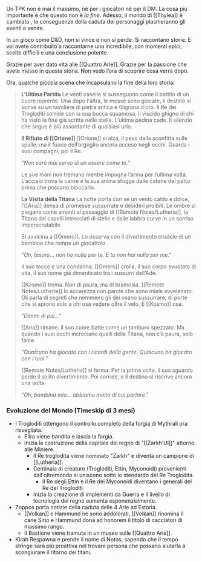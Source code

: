 Un TPK non è mai il massimo, né per i giocatori né per il DM. La cosa più importante è che questo non è _la fine_. Adesso, il mondo di [[Thylea]] è cambiato , le conseguenze della caduta dei personaggi plasmeranno gli eventi a venire.

In un gioco come D&D, non si vince e non si perde. Si raccontano storie. E voi avete contribuito a raccontarne una incredibile, con momenti epici, scelte difficili e una conclusione potente.

Grazie per aver dato vita alle [[Quattro Arie]]. Grazie per la passione che avete messo in questa storia. Non vedo l’ora di scoprire cosa verrà dopo.

Ora, qualche piccola scena che incapsulano la fine della loro storia:
> **L'Ultima Partita**
> Le venti caselle si susseguono come il battito di un cuore morente. Una dopo l'altra, le mosse sono giocate, il destino si scrive su un tavoliere di pietra antica e filigrana d'oro. Il Re dei Trogloditi sorride con la sua bocca squamosa, il viscido ghigno di chi ha visto la fine già scritta nelle stelle. L’ultima pedina cade. Il silenzio che segue è più assordante di qualsiasi urlo.
> 
> **Il Rifiuto di [[Orione]]**
> [[Orione]] si alza, il peso della sconfitta sulle spalle, ma il fuoco dell’orgoglio ancora acceso negli occhi. Guarda i suoi compagni, poi il Re.
> 
> _"Non sarò mai servo di un essere come te."_
> 
> Le sue mani non tremano mentre impugna l’arma per l’ultima volta. L’acciaio trova la carne e la sua anima sfugge dalle catene del patto prima che possano bloccarlo.
> 
> **La Visita della Titana**
> La notte porta con sé un vento caldo e dolce, l’[[Aria]] densa di promesse sussurrate e desideri proibiti. Le ombre si piegano come amanti al passaggio di [[Remote Notes/Lutheria]], la Titana dai capelli intrecciati di stelle e dalle labbra curve in un sorriso imperscrutabile.
> 
> Si avvicina a [[Omero]]. Lo osserva con il divertimento crudele di un bambino che rompe un giocattolo.
> 
> _"Oh, tesoro... non ho nulla per te. E tu non hai nulla per me."_
> 
> Il suo tocco è una condanna. [[Omero]] crolla, il suo corpo svuotato di vita, il suo nome già dimenticato tra i sussurri dell’Ade.
> 
> [[Kosmo]] trema. Non di paura, ma di bramosia. [[Remote Notes/Lutheria]] lo accarezza con parole che sono miele avvelenato. Gli parla di segreti che nemmeno gli dèi osano sussurrare, di porte che si aprono solo a chi osa vedere oltre il velo. E [[Kosmo]] osa.
> 
> _"Dimmi di più..."_
> 
> [[Aria]] rimane. Il suo cuore batte come un tamburo spezzato. Ma quando i suoi occhi incrociano quelli della Titana, non c’è paura, solo fame.
> 
> _"Qualcuno ha giocato con i ricordi della gente. Qualcuno ha giocato con i tuoi."_
> 
> [[Remote Notes/Lutheria]] si ferma. Per la prima volta, il suo sguardo perde il solito divertimento. Poi sorride, e il destino si riscrive ancora una volta.
> 
> _"Oh, bambina mia... abbiamo molto di cui parlare."_


### Evoluzione del Mondo (Timeskip di 3 mesi)
- I Trogloditi ottengono il controllo completo della forgia di Mythrall ora risvegliata.
	- Elira viene bandita e lascia la forgia.
	- Inizia la costruzione della capitale del regno di "[[Zarkh'Ul]]" attorno alle Miniere.
		- Il Re troglodita viene nominato "Zarkh" e diventa un campione di [[Lutheria]].
		- Centinaia di creature (Trogloditi, Ettin, Myconoidi) provenienti dall'oltremondo si uniscono sotto lo stendardo del Re Troglodita.
			- Il Re degli Ettin e il Re dei Myconoidi diventano i generali del Re dei Trogloditi.
		- Inizia la creazione di implementi da Guerra e il livello di tecnologia del regno aumenta esponenzialmente.
- Zoppos porta notizie della caduta delle 4 Arie ad Estoria.
	- [[Volkan]] e Hammund ne sono addolorati, [[Volkan]] rinomina il cane Sirio e Hammund dona ad honorem il titolo di cacciatori di massimo rango.
	- Il Bastione viene tramuta in un museo sulle [[Quattro Arie]].
- Kirah Respawna e prende il nome di Notos, sapendo che il tempo stringe sarà più proattiva nel trovare persona che possano aiutarla a scongiurare il ritorno dei titani.


